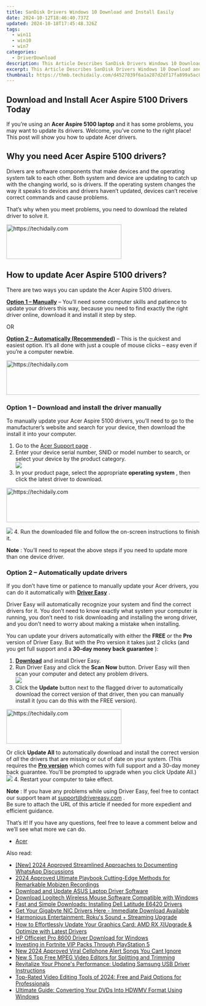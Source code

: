 ```yaml
---
title: SanDisk Drivers Windows 10 Download and Install Easily
date: 2024-10-12T18:46:40.737Z
updated: 2024-10-18T17:45:48.326Z
tags:
  - win11
  - win10
  - win7
categories:
  - DriverDownload
description: This Article Describes SanDisk Drivers Windows 10 Download and Install Easily
excerpt: This Article Describes SanDisk Drivers Windows 10 Download and Install Easily
thumbnail: https://thmb.techidaily.com/d4527039f6a1a287d2df17fa899a5ac8403841092ccbbf441a17ff63d6863be1.png
---
```


## Download and Install Acer Aspire 5100 Drivers Today

If you’re using an **Acer Aspire 5100 laptop** and it has some problems, you may want to update its drivers. Welcome, you’ve come to the right place! This post will show you how to update Acer drivers.

## Why you need Acer Aspire 5100 drivers?

 Drivers are software components that make devices and the operating system talk to each other. Both system and device are updating to catch up with the changing world, so is drivers. If the operating system changes the way it speaks to devices and drivers haven’t updated, devices can’t receive correct commands and cause problems.

 That’s why when you meet problems, you need to download the related driver to solve it.

<!-- affiliate ads begin -->
<a href="https://aligracehair.sjv.io/c/5597632/2080328/19272" target="_top" id="2080328">
  <img src="//a.impactradius-go.com/display-ad/19272-2080328" border="0" alt="https://techidaily.com" width="300" height="90"/>
</a>
<img height="0" width="0" src="https://aligracehair.sjv.io/i/5597632/2080328/19272" style="position:absolute;visibility:hidden;" border="0" />
<!-- affiliate ads end -->

## How to update Acer Aspire 5100 drivers?

There are two ways you can update the Acer Aspire 5100 drivers.

**[Option 1 – Manually](https://tools.techidaily.com/drivereasy/download/)**  – You’ll need some computer skills and patience to update your drivers this way, because you need to find exactly the right driver online, download it and install it step by step.

OR

**[Option 2 – Automatically (Recommended)](https://www.drivereasy.com/knowledge/download-acer-aspire-5100-drivers/#op2)**  – This is the quickest and easiest option. It’s all done with just a couple of mouse clicks – easy even if you’re a computer newbie.

<!-- affiliate ads begin -->
<a href="https://appsumo.8odi.net/c/5597632/2105874/7443" target="_top" id="2105874">
  <img src="//a.impactradius-go.com/display-ad/7443-2105874" border="0" alt="https://techidaily.com" width="728" height="90"/>
</a>
<img height="0" width="0" src="https://appsumo.8odi.net/i/5597632/2105874/7443" style="position:absolute;visibility:hidden;" border="0" />
<!-- affiliate ads end -->

### **Option 1 –** **Download and install the driver manually**

 To manually update your Acer Aspire 5100 drivers, you’ll need to go to the manufacturer’s website and search for your device, then download the install it into your computer.

1. Go to the [Acer Support page](https://www.acer.com/ac/en/US/content/support) .
2. Enter your device serial number, SNID or model number to search, or select your device by the product category.  
![](https://images.drivereasy.com/wp-content/uploads/2019/12/acer.jpg)
3. In your product page, select the appropriate **operating** **system** , then click the latest driver to download.  

<!-- affiliate ads begin -->
<a href="https://appsumo.8odi.net/c/5597632/2111995/7443" target="_top" id="2111995">
  <img src="//a.impactradius-go.com/display-ad/7443-2111995" border="0" alt="https://techidaily.com" width="728" height="90"/>
</a>
<img height="0" width="0" src="https://appsumo.8odi.net/i/5597632/2111995/7443" style="position:absolute;visibility:hidden;" border="0" />
<!-- affiliate ads end -->

![](https://images.drivereasy.com/wp-content/uploads/2019/12/5100.jpg)
4. Run the downloaded file and follow the on-screen instructions to finish it.

**Note** : You’ll need to repeat the above steps if you need to update more than one device driver.

### **Option 2 – Automatically update drivers**

 If you don’t have time or patience to manually update your Acer drivers, you can do it automatically with **[Driver Easy](https://tools.techidaily.com/drivereasy/download/)**  .

 Driver Easy will automatically recognize your system and find the correct drivers for it. You don’t need to know exactly what system your computer is running, you don’t need to risk downloading and installing the wrong driver, and you don’t need to worry about making a mistake when installing.

 You can update your drivers automatically with either the **FREE** or the **Pro** version of Driver Easy. But with the Pro version it takes just 2 clicks (and you get full support and a **30-day money back guarantee** ):

1. **[Download](https://tools.techidaily.com/drivereasy/download/)**  and install Driver Easy.
2. Run Driver Easy and click the **Scan Now** button. Driver Easy will then scan your computer and detect any problem drivers.  
![](https://images.drivereasy.com/wp-content/uploads/2019/12/12-1.jpg)
3. Click the **Update**  button next to the flagged driver to automatically download the correct version of that driver, then you can manually install it (you can do this with the FREE version).  

<!-- affiliate ads begin -->
<a href="https://wigfever.sjv.io/c/5597632/2005183/22899" target="_top" id="2005183">
  <img src="//a.impactradius-go.com/display-ad/22899-2005183" border="0" alt="https://techidaily.com" width="300" height="90"/>
</a>
<img height="0" width="0" src="https://wigfever.sjv.io/i/5597632/2005183/22899" style="position:absolute;visibility:hidden;" border="0" />
<!-- affiliate ads end -->

 Or click **Update All** to automatically download and install the correct version of _all_ the drivers that are missing or out of date on your system. (This requires the **[Pro version](https://tools.techidaily.com/drivereasy/download/)**  which comes with full support and a 30-day money back guarantee. You’ll be prompted to upgrade when you click Update All.)  
![](https://images.drivereasy.com/wp-content/uploads/2019/08/acer12.jpg)
4. Restart your computer to take effect.

**Note** : If you have any problems while using Driver Easy, feel free to contact our support team at [support@drivereasy.com](https://tools.techidaily.com/drivereasy/download/) .  
 Be sure to attach the URL of this article if needed for more expedient and efficient guidance.

 That’s it! If you have any questions, feel free to leave a comment below and we’ll see what more we can do.

* [Acer](https://tools.techidaily.com/drivereasy/download/)

<ins class="adsbygoogle"
     style="display:block"
     data-ad-format="autorelaxed"
     data-ad-client="ca-pub-7571918770474297"
     data-ad-slot="1223367746"></ins>

<ins class="adsbygoogle"
     style="display:block"
     data-ad-client="ca-pub-7571918770474297"
     data-ad-slot="8358498916"
     data-ad-format="auto"
     data-full-width-responsive="true"></ins>

<span class="atpl-alsoreadstyle">Also read:</span>
<div><ul>
<li><a href="https://visual-screen-recording.techidaily.com/new-2024-approved-streamlined-approaches-to-documenting-whatsapp-discussions/"><u>[New] 2024 Approved Streamlined Approaches to Documenting WhatsApp Discussions</u></a></li>
<li><a href="https://screen-sharing-recording.techidaily.com/2024-approved-ultimate-playbook-cutting-edge-methods-for-remarkable-mobizen-recordings/"><u>2024 Approved Ultimate Playbook Cutting-Edge Methods for Remarkable Mobizen Recordings</u></a></li>
<li><a href="https://driver-download.techidaily.com/download-and-update-asus-laptop-driver-software/"><u>Download and Update ASUS Laptop Driver Software</u></a></li>
<li><a href="https://driver-download.techidaily.com/download-logitech-wireless-mouse-software-compatible-with-windows/"><u>Download Logitech Wireless Mouse Software Compatible with Windows</u></a></li>
<li><a href="https://driver-download.techidaily.com/fast-and-simple-downloads-installing-dell-latitude-e6420-drivers/"><u>Fast and Simple Downloads: Installing Dell Latitude E6420 Drivers</u></a></li>
<li><a href="https://driver-download.techidaily.com/1722972007584-get-your-gigabyte-nic-drivers-here-immediate-download-available/"><u>Get Your Gigabyte NIC Drivers Here - Immediate Download Available</u></a></li>
<li><a href="https://buynow-tips.techidaily.com/harmonious-entertainment-rokus-sound-plus-streaming-upgrade/"><u>Harmonious Entertainment: Roku's Sound + Streaming Upgrade</u></a></li>
<li><a href="https://driver-download.techidaily.com/how-to-effortlessly-update-your-graphics-card-amd-rx-upgrade-and-optimize-with-latest-drivers/"><u>How to Effortlessly Update Your Graphics Card: AMD RX 지Upgrade & Optimize with Latest Drivers</u></a></li>
<li><a href="https://driver-download.techidaily.com/hp-officejet-pro-8600-driver-download-for-windows/"><u>HP Officejet Pro 8600 Driver Download for Windows</u></a></li>
<li><a href="https://games-able.techidaily.com/investing-in-fortnite-vip-packs-through-playstation-5/"><u>Investing in Fortnite VIP Packs Through PlayStation 5</u></a></li>
<li><a href="https://audio-shaping.techidaily.com/new-2024-approved-viral-cellphone-alert-songs-you-cant-ignore/"><u>New 2024 Approved Viral Cellphone Alert Songs You Cant Ignore</u></a></li>
<li><a href="https://smart-video-editing.techidaily.com/new-s-top-free-mpeg-video-editors-for-splitting-and-trimming/"><u>New S Top Free MPEG Video Editors for Splitting and Trimming</u></a></li>
<li><a href="https://driver-download.techidaily.com/revitalize-your-phones-performance-updating-samsung-usb-driver-instructions/"><u>Revitalize Your Phone's Performance: Updating Samsung USB Driver Instructions</u></a></li>
<li><a href="https://some-knowledge.techidaily.com/top-rated-video-editing-tools-of-2024-free-and-paid-options-for-professionals/"><u>Top-Rated Video Editing Tools of 2024: Free and Paid Options for Professionals</u></a></li>
<li><a href="https://some-knowledge.techidaily.com/ultimate-guide-converting-your-dvds-into-hdwmv-format-using-windows/"><u>Ultimate Guide: Converting Your DVDs Into HDWMV Format Using Windows</u></a></li>
</ul></div>

